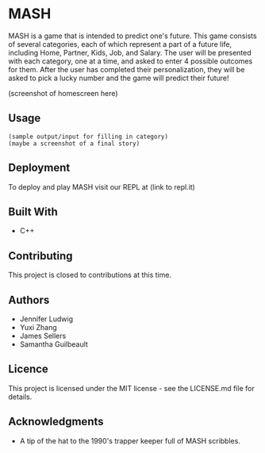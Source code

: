 # MASH
MASH is a game that is intended to predict one's future. This game consists of several categories, each of which represent a part
of a future life, including Home, Partner, Kids, Job, and Salary. The user will be presented with each category, one at a time,
and asked to enter 4 possible outcomes for them. After the user has completed their personalization, they will be asked to pick a 
lucky number and the game will predict their future!

(screenshot of homescreen here)

## Usage
```
(sample output/input for filling in category)
(maybe a screenshot of a final story)
```

## Deployment
To deploy and play MASH visit our REPL at (link to repl.it)

## Built With
* C++

## Contributing
This project is closed to contributions at this time.

## Authors
* Jennifer Ludwig
* Yuxi Zhang
* James Sellers
* Samantha Guilbeault

## Licence
This project is licensed under the MIT license - see the LICENSE.md file for details.

## Acknowledgments
* A tip of the hat to the 1990's trapper keeper full of MASH scribbles.
